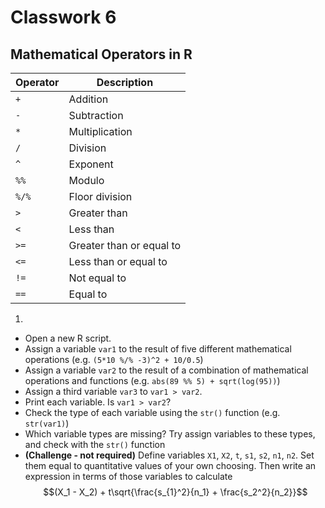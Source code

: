 # Classwork 6

## Mathematical Operators in R

| Operator | Description |
| -- | -- |
| `+` | Addition |
| `-` | Subtraction|
|`*` | Multiplication |
| `/` | Division |
| `^` | Exponent |
| `%%` | Modulo |
| `%/%` | Floor division |
| `>` | Greater than | 
| `<` | Less than | 
| `>=` | Greater than or equal to |
| `<=` | Less than or equal to |
| `!=` | Not equal to | 
| `==` | Equal to |

1.
  * Open a new R script.
  * Assign a variable `var1` to the result of five different mathematical operations (e.g. `(5*10 %/% -3)^2 + 10/0.5`)
  * Assign a variable `var2` to the result of a combination of mathematical operations and functions (e.g. `abs(89 %% 5) + sqrt(log(95))`)
  * Assign a third variable `var3` to `var1 > var2`.
  * Print each variable. Is `var1 > var2`?
  * Check the type of each variable using the `str()` function (e.g. `str(var1)`)
  * Which variable types are missing? Try assign variables to these types, and check with the `str()` function
  * **(Challenge - not required)** Define variables `X1`, `X2`, `t`, `s1`, `s2`, `n1`, `n2`. Set them equal to quantitative values of your own choosing. Then write an expression in terms of those variables to calculate $$(X_1 - X_2) + t\sqrt{\frac{s_{1}^2}{n_1} + \frac{s_2^2}{n_2}}$$
